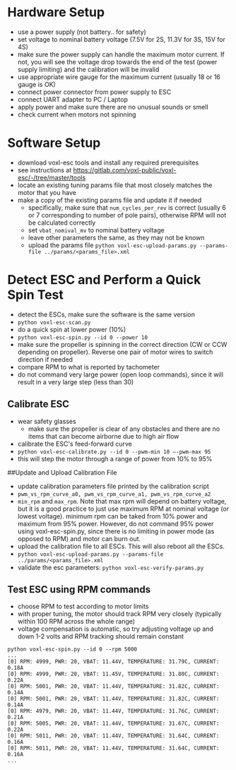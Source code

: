 # Hardware Setup
- use a power supply (not battery.. for safety)
- set voltage to nominal battery voltage (7.5V for 2S, 11.3V for 3S, 15V for 4S)
- make sure the power supply can handle the maximum motor current. If not, you will see the voltage drop towards the end of the test (power supply limiting) and the calibration will be invalid
- use appropriate wire gauge for the maximum current (usually 18 or 16 gauge is OK)
- connect power connector from power supply to ESC
- connect UART adapter to PC / Laptop
- apply power and make sure there are no unusual sounds or smell
- check current when motors not spinning

# Software Setup
- download voxl-esc tools and install any required prerequisites
 - see instructions at https://gitlab.com/voxl-public/voxl-esc/-/tree/master/tools
- locate an existing tuning params file that most closely matches the motor that you have
- make a copy of the existing params file and update it if needed
    - specifically, make sure that ```num_cycles_per_rev``` is correct (usually 6 or 7 corresponding to number of pole pairs), otherwise RPM will not be calculated correctly
    - set ```vbat_nomival_mv``` to nominal battery voltage
    - leave other parameters the same, as they may not be known
    - upload the params file ```python voxl-esc-upload-params.py --params-file ../params/<params_file>.xml```

# Detect ESC and Perform a Quick Spin Test
- detect the ESCs, make sure the software is the same version
 - ```python voxl-esc-scan.py```
- do a quick spin at lower power (10%)
 - ```python voxl-esc-spin.py --id 0 --power 10```
 - make sure the propeller is spinning in the correct direction (CW or CCW depending on propeller). Reverse one pair of motor wires to switch direction if needed
 - compare RPM to what is reported by tachometer
 - do not command very large power (open loop commands), since it will result in a very large step (less than 30)

## Calibrate ESC
- wear safety glasses
  - make sure the propeller is clear of any obstacles and there are no items that can become airborne due to high air flow
- calibrate the ESC's feed-forward curve
 - ```python voxl-esc-calibrate.py --id 0 --pwm-min 10 —-pwm-max 95```
  - this will step the motor through a range of power from 10% to 95%


##Update and Upload Calibration File
- update calibration parameters file printed by the calibration script
 - ```pwm_vs_rpm_curve_a0, pwm_vs_rpm_curve_a1, pwm_vs_rpm_curve_a2```
 - ```min_rpm``` and ```max_rpm```. Note that max rpm will depend on battery voltage, but it is a good practice to just use maximum RPM at nominal voltage (or lowest voltage). minimum rpm can be taked from 10% power and maximum from 95% power. However, do not command 95% power using voxl-esc-spin.py, since there is no limiting in power mode (as opposed to RPM) and motor can burn out.
- upload the calibration file to all ESCs. This will also reboot all the ESCs.
 - ```python voxl-esc-upload-params.py --params-file ../params/<params_file>.xml```
- validate the esc parameters: ```python voxl-esc-verify-params.py```

## Test ESC using RPM commands
- choose RPM to test according to motor limits
- with proper tuning, the motor should track RPM very closely (typically within 100 RPM across the whole range)
- voltage compensation is automatic, so try adjusting voltage up and down 1-2 volts and RPM tracking should remain constant
```
python voxl-esc-spin.py --id 0 --rpm 5000
...
[0] RPM: 4999, PWR: 20, VBAT: 11.44V, TEMPERATURE: 31.79C, CURRENT: 0.18A
[0] RPM: 4999, PWR: 20, VBAT: 11.45V, TEMPERATURE: 31.80C, CURRENT: 0.22A
[0] RPM: 5001, PWR: 20, VBAT: 11.44V, TEMPERATURE: 31.82C, CURRENT: 0.14A
[0] RPM: 5001, PWR: 20, VBAT: 11.44V, TEMPERATURE: 31.82C, CURRENT: 0.14A
[0] RPM: 4979, PWR: 20, VBAT: 11.44V, TEMPERATURE: 31.76C, CURRENT: 0.21A
[0] RPM: 5005, PWR: 20, VBAT: 11.44V, TEMPERATURE: 31.67C, CURRENT: 0.22A
[0] RPM: 5011, PWR: 20, VBAT: 11.44V, TEMPERATURE: 31.64C, CURRENT: 0.16A
[0] RPM: 5011, PWR: 20, VBAT: 11.44V, TEMPERATURE: 31.64C, CURRENT: 0.16A
...
```
